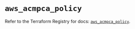 # `aws_acmpca_policy`

Refer to the Terraform Registry for docs: [`aws_acmpca_policy`](https://registry.terraform.io/providers/hashicorp/aws/5.47.0/docs/resources/acmpca_policy).
